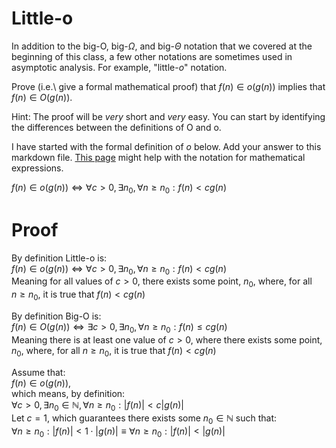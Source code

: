 # Little-o

In addition to the big-O, big-$\Omega$, and big-$\Theta$ notation that
we covered at the beginning of this class, a few other notations are sometimes
used in asymptotic analysis.  For example, "little-$o$" notation.

Prove (i.e.\ give a formal mathematical proof) that $f(n)\in o(g(n))$ implies
that $f(n)\in O(g(n))$.

Hint: The proof will be *very* short and *very* easy. You can start by
identifying the differences between the definitions of O and o.

I have started with the formal definition of $o$ below. Add your answer to this
markdown file. [This
page](https://docs.github.com/en/get-started/writing-on-github/working-with-advanced-formatting/writing-mathematical-expressions)
might help with the notation for mathematical expressions.

$f(n)\in o(g(n)) \iff \forall c>0, \exists n_0, \forall n\ge n_0: f(n) < c g(n)$

# Proof

By definition Little-o is:  
$f(n)\in o(g(n)) \iff \forall c>0, \exists n_0, \forall n\ge n_0: f(n) < c g(n)$  
Meaning for all values of $c > 0$, there exists some point, $n_0$, where, for all  
$n\ge n_0$, it is true that $f(n) < c g(n)$  
  
By definition Big-O is:  
$f(n)\in O(g(n)) \iff \exists c>0, \exists n_0, \forall n\ge n_0: f(n) \le c g(n)$  
Meaning there is at least one value of $c > 0$, where there exists some point,  
$n_0$, where, for all $n\ge n_0$, it is true that $f(n) < c g(n)$  

Assume that:  
$f(n)\in o(g(n))$,  
which means, by definition:  
$\forall c>0, \exists n_0 \in \mathbb{N}, \forall n\ge n_0: |f(n)| < c|g(n)|$  
Let $c=1$, which guarantees there exists some $n_0 \in \mathbb{N}$ such that:  
$\forall n\ge n_0: |f(n)| < 1\cdot |g(n)| \equiv \forall n\ge n_0: |f(n)| < |g(n)|$  
